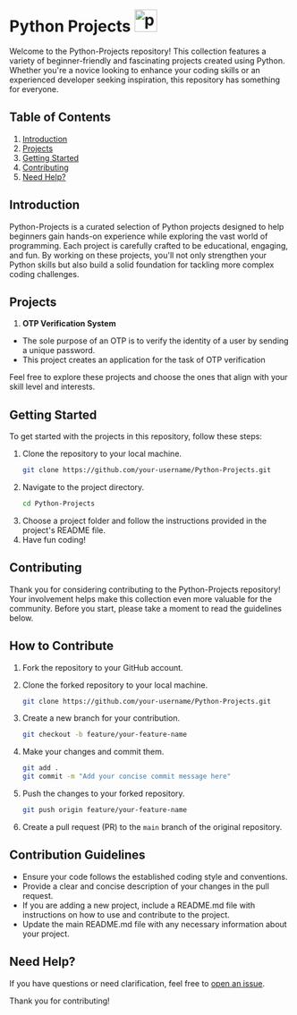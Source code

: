 # Python Projects <a href="https://emoji.gg/emoji/1887_python"><img src="https://cdn3.emoji.gg/emojis/1887_python.png" width="40px" height="40px" alt="python"></a>

Welcome to the Python-Projects repository! This collection features a variety of beginner-friendly and fascinating projects created using Python. Whether you're a novice looking to enhance your coding skills or an experienced developer seeking inspiration, this repository has something for everyone.

## Table of Contents

1. [Introduction](#introduction)
2. [Projects](#projects)
3. [Getting Started](#getting-started)
4. [Contributing](#contributing)
5. [Need Help?](#Need-Help?)

## Introduction

Python-Projects is a curated selection of Python projects designed to help beginners gain hands-on experience while exploring the vast world of programming. Each project is carefully crafted to be educational, engaging, and fun. By working on these projects, you'll not only strengthen your Python skills but also build a solid foundation for tackling more complex coding challenges.

## Projects

1. **OTP Verification System**
- The sole purpose of an OTP is to verify the identity of a user by sending a unique password.
- This project creates an application for the task of OTP verification

Feel free to explore these projects and choose the ones that align with your skill level and interests.

## Getting Started

To get started with the projects in this repository, follow these steps:

1. Clone the repository to your local machine.
   ```bash
   git clone https://github.com/your-username/Python-Projects.git
2. Navigate to the project directory.
   ```bash
   cd Python-Projects
3. Choose a project folder and follow the instructions provided in the project's README file.
4. Have fun coding!

## Contributing

Thank you for considering contributing to the Python-Projects repository! Your involvement helps make this collection even more valuable for the community. Before you start, please take a moment to read the guidelines below.

## How to Contribute

1. Fork the repository to your GitHub account.

2. Clone the forked repository to your local machine.

    ```bash
    git clone https://github.com/your-username/Python-Projects.git
    ```

3. Create a new branch for your contribution.

    ```bash
    git checkout -b feature/your-feature-name
    ```

4. Make your changes and commit them.

    ```bash
    git add .
    git commit -m "Add your concise commit message here"
    ```

5. Push the changes to your forked repository.

    ```bash
    git push origin feature/your-feature-name
    ```

6. Create a pull request (PR) to the `main` branch of the original repository.

## Contribution Guidelines

- Ensure your code follows the established coding style and conventions.
- Provide a clear and concise description of your changes in the pull request.
- If you are adding a new project, include a README.md file with instructions on how to use and contribute to the project.
- Update the main README.md file with any necessary information about your project.

## Need Help?

If you have questions or need clarification, feel free to [open an issue](https://github.com/your-username/Python-Projects/issues).

Thank you for contributing!
